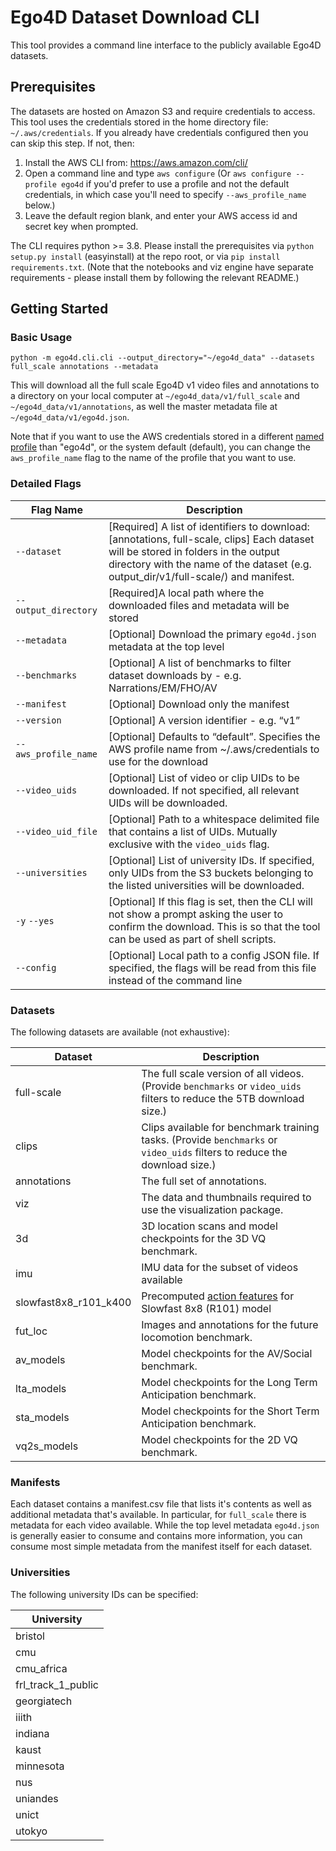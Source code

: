 # Ego4D Dataset Download CLI

This tool provides a command line interface to the publicly available Ego4D datasets.

## Prerequisites
The datasets are hosted on Amazon S3 and require credentials to access. This tool uses
the credentials stored in the home directory file: `~/.aws/credentials`. If you already
have credentials configured then you can skip this step. If not, then:

1. Install the AWS CLI from: https://aws.amazon.com/cli/
1. Open a command line and type `aws configure` (Or `aws configure --profile ego4d` if you'd prefer to use a profile and not the default credentials, in which case you'll need to specify `--aws_profile_name` below.)
1. Leave the default region blank, and enter your AWS access id and secret key when 
   prompted.

The CLI requires python >= 3.8.  Please install the prerequisites via `python setup.py install` (easyinstall) at the repo root, or via `pip install requirements.txt`.  (Note that the notebooks and viz engine have separate requirements - please install them by following the relevant README.)
   
## Getting Started

### Basic Usage
```
python -m ego4d.cli.cli --output_directory="~/ego4d_data" --datasets full_scale annotations --metadata
```

This will download all the full scale Ego4D v1 video files and annotations to a directory on
your local computer at `~/ego4d_data/v1/full_scale` and `~/ego4d_data/v1/annotations`, as well the master metadata file at `~/ego4d_data/v1/ego4d.json`. 

Note that if you want to use the AWS credentials stored in a different [named profile](https://docs.aws.amazon.com/cli/latest/userguide/cli-configure-profiles.html) than "ego4d", or the system default (default), you can change the `aws_profile_name` flag to the name of the profile that you want to use.

### Detailed Flags

| Flag Name   | Description |
| ---------------- | ----------- |
| `--dataset` |  [Required] A list of identifiers to download: [annotations, full-scale, clips]  Each dataset will be stored in folders in the output directory with the name of the dataset (e.g. output_dir/v1/full-scale/) and manifest. |
| `--output_directory`  | [Required]A local path where the downloaded files and metadata will be stored |
| `--metadata`  |  [Optional] Download the primary `ego4d.json` metadata at the top level |
| `--benchmarks`  |  [Optional] A list of benchmarks to filter dataset downloads by - e.g. Narrations/EM/FHO/AV |
| `--manifest`  |  [Optional] Download only the manifest |
| `--version`  |  [Optional] A version identifier - e.g. “v1” |
| `--aws_profile_name` | [Optional] Defaults to “default”. Specifies the AWS profile name from ~/.aws/credentials to use for the download |
| `--video_uids` | [Optional] List of video or clip UIDs to be downloaded. If not specified, all relevant UIDs will be downloaded. |
| `--video_uid_file` | [Optional] Path to a whitespace delimited file that contains a list of UIDs. Mutually exclusive with the `video_uids` flag. |
| `--universities` | [Optional] List of university IDs. If specified, only UIDs from the S3 buckets belonging to the listed universities will be downloaded. |
| `-y` `--yes` | [Optional] If this flag is set, then the CLI will not show a prompt asking the user to confirm the download. This is so that the tool can be used as part of shell scripts. |
| `--config` | [Optional] Local path to a config JSON file. If specified, the flags will be read from this file instead of the command line |

### Datasets

The following datasets are available (not exhaustive):

| Dataset | Description |
| --- | --- |
| full-scale | The full scale version of all videos.  (Provide `benchmarks` or `video_uids` filters to reduce the 5TB download size.) |
| clips | Clips available for benchmark training tasks.  (Provide `benchmarks` or `video_uids` filters to reduce the download size.) |
| annotations | The full set of annotations. | 
| viz | The data and thumbnails required to use the visualization package.  | 
| 3d | 3D location scans and model checkpoints for the 3D VQ benchmark. |
| imu | IMU data for the subset of videos available |
| slowfast8x8_r101_k400 | Precomputed [action features](https://ego4d-data.org/docs/data/features/) for Slowfast 8x8 (R101) model |
| fut_loc | Images and annotations for the future locomotion benchmark. |
| av_models | Model checkpoints for the AV/Social benchmark. |
| lta_models | Model checkpoints for the Long Term Anticipation benchmark. |
| sta_models | Model checkpoints for the Short Term Anticipation benchmark. |
| vq2s_models | Model checkpoints for the 2D VQ benchmark. |


### Manifests

Each dataset contains a manifest.csv file that lists it's contents as well as additional metadata that's available.  In particular, for `full_scale` there is metadata for each video available.  While the top level metadata `ego4d.json` is generally easier to consume and contains more information, you can consume most simple metadata from the manifest itself for each dataset.

### Universities
The following university IDs can be specified:

| University |
| --- |
| bristol |
| cmu |
| cmu_africa |
| frl_track_1_public |
| georgiatech |
| iiith |
| indiana |
| kaust |
| minnesota |
| nus |
| uniandes |
| unict |
| utokyo |



